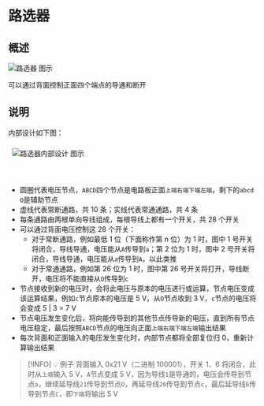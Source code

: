 # 路选器 <Badge text="v1.0" type="info"/>

## 概述

<img alt="路选器 图示" src="/images/expand/wires/GVMultiplexerBlock.webp" class="center_image small">

可以通过背面控制正面四个端点的导通和断开

## 说明

内部设计如下图：

<img alt="路选器内部设计 图示" src="/images/expand/wires/MultiplexerDiagram.svg" style="margin: 0 auto 32px; border-radius: 8px; padding: 8px; background-color: white;">

* 圆圈代表电压节点，`A`&#8203;`B`&#8203;`C`&#8203;`D`四个节点是电路板正面`上端`&#8203;`右端`&#8203;`下端`&#8203;`左端`，剩下的`a`&#8203;`b`&#8203;`c`&#8203;`d`&#8203;`O`是辅助节点
* 虚线代表常断通路，共 10 条；实线代表常通通路，共 4 条
* 每条通路由两根单向导线组成，每根导线上都有一个开关，共 28 个开关
* 可以通过背面电压控制这 28 个开关：
    * 对于常断通路，例如最低 1 位（下面称作第 n 位）为 1 时，图中 1 号开关将闭合，导线导通，电压能从`A`传导到`a`；第 2 位为 1 时，图中 2 号开关将闭合，导线导通，电压能从`a`传导到`A`，以此类推
    * 对于常通通路，例如第 26 位为 1 时，图中第 26 号开关将打开，导线断开，电压将不能直接从`O`传导到`c`
* 节点接收到新的电压时，会将此电压与原本的电压进行或运算，节点电压变成该运算结果，例如`c`节点原本的电压是 5 V，从`O`节点收到 3 V，`c`节点的电压将会变成 5 | 3 = 7 V
* 节点电压发生变化后，将向能传导到的其他节点传导新的电压，直到所有节点电压稳定，最后按照`A`&#8203;`B`&#8203;`C`&#8203;`D`节点的电压向正面`上端`&#8203;`右端`&#8203;`下端`&#8203;`左端`输出结果
* 每次背面和正面输入的电压发生变化时，内部节点都将全部复位归 0，重新计算输出结果

> [!INFO] 💡 例子
> 背面输入 0x21 V（二进制 100001），开关 1、6 将闭合，此时从`上端`输入 5 V，`A`节点变成 5 V，因为导线`1`是导通的，电压会传导到节点`a`，继续延导线`21`传导到节点`O`，再延导线`26`传导到节点`c`，最后延导线`6`传导到节点`C`，即`下端`将输出 5 V